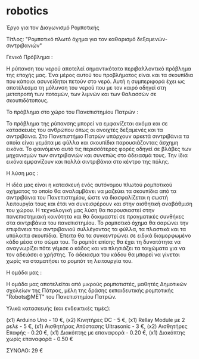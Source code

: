 # robotics
Έργο για τον Διαγωνισμό Ρομποτικής

Τίτλος: "Ρομποτικό πλωτό όχημα για τον καθαρισμό δεξαμενών-σιντριβανιών"

Γενικό Πρόβλημα :

Η ρύπανση του νερού αποτελεί σημαντικότατο περιβαλλοντικό πρόβλημα της εποχής μας. Ένα μέρος αυτού του προβλήματος είναι και τα σκουπίδια που κάποιοι ασυνείδητοι πετούν στο νερό. Αυτή η συμπεριφορά έχει ως αποτέλεσμα τη μόλυνση του νερού που με τον καιρό οδηγεί στη μετατροπή των ποταμών, των λιμνών και των θαλασσών σε σκουπιδότοπους. 

Το πρόβλημα στο χώρο του Πανεπιστημίου Πατρών :

Το πρόβλημα της ρύπανσης μπορεί να εμφανίζεται ακόμα και σε κατασκευές του ανθρώπου όπως οι ανοιχτές δεξαμενές και τα σιντριβάνια. Στο Πανεπιστήμιο Πατρών υπάρχουν αρκετά σιντριβάνια τα οποία είναι γεμάτα με φύλλα και σκουπίδια παρουσιάζοντας άσχημη εικόνα. Το φαινόμενο αυτό τις περισσότερες φορές οδηγεί σε βλάβες των μηχανισμών των σιντριβανιών και συνεπώς στο άδειασμά τους. Την ίδια εικόνα εμφανίζουν και πολλά σιντριβάνια στο κέντρο της πόλης.

Η λύση μας :

Η ιδέα μας είναι η κατασκευή ενός αυτόνομου πλωτού ρομποτικού οχήματος το οποίο θα αναλαμβάνει να μαζεύει τα σκουπίδια από τα σιντριβάνια του Πανεπιστημίου, ώστε να διασφαλίζεται η σωστή λειτουργία τους και έτσι να συνεισφέρουν και στην αισθητική αναβάθμιση του χώρου. Η τεχνολογική μας λύση θα παρουσιαστεί στην πανεπιστημιακή κοινότητα και θα δοκιμαστεί σε πραγματικές συνθήκες στα σιντριβάνια του πανεπιστημίου. Το ρομποτικό όχημα θα σαρώνει την επιφάνεια του σιντριβανιού συλλέγοντας τα φύλλα, τα πλαστικά και τα υπόλοιπα σκουπίδια. Έπειτα θα τα συγκεντρώνει σε ειδικά διαμορφωμένο κάδο μέσα στο σώμα του. Το ρομπότ επίσης θα έχει τη δυνατότητα να αναγνωρίζει πότε γέμισε ο κάδος και να πλησιάζει τα τοιχώματα για να τον αδειάσει ο χρήστης. Το άδειασμα του κάδου θα μπορεί να γίνεται χωρίς να σταματήσει το ρομπότ τη λειτουργία του.

Η ομάδα μας :

Η ομάδα μας αποτελείται από μικρούς ρομποτιστές, μαθητές Δημοτικών σχολείων της Πάτρας, μέλη της δράσης εκπαιδευτικής ρομποτικής "Robots@ΜΕΤ" του Πανεπιστημίου Πατρών.

Υλικά κατασκευής (και ενδεικτικές τιμές):

(x1)	Arduino Uno - 10 €,
(x2)	Κινητήρες  DC - 5 €,
(x1)  Rellay Module με 2 ρελέ - 5 €,
(x1)	Αισθητήρας Απόστασης  Ultrasonic - 3 €,
(x2)  Αισθητήρες Επαφής - 0.20 €,
(x1)  Διακόπτης με επαναφορά - 0.20 €, 
(x1)  Διακόπτης χωρίς επαναφορά - 0.50 €


ΣΥΝΟΛΟ: 29 €

